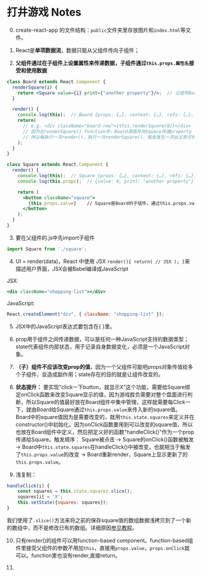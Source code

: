# 打井游戏 Notes

0. create-react-app 的文件结构：`public`文件夹里存放图片和`index.html`等文件。

1. React是**单项数据流**，数据只能从父组件传向子组件；

2. **父组件通过在子组件上设置属性来传递数据，子组件通过`this.props.属性名`接受和使用数据**

```jsx
class Board extends React.Component {
  renderSquare(i) {
    return <Square value={i} print={"another property"}/>;  // 父组件Board向Square传递名为value和print的property
  }

  render() {
    console.log(this);  // Board {props: {…}, context: {…}, refs: {…}, updater: {…}, state: null, …}
    return(
      // e.g. <div className="board-row">{this.renderSquare(0)}</div>
      // 因为在renderSquare() function中，Board调用并向Square传递property
      // 所以每执行一次render()，执行一次renderSquare()，就会发生一次从父到子的property传递
    );
  }
}

class Square extends React.Component {
  render() {
    console.log(this);  // Square {props: {…}, context: {…}, refs: {…}, updater: {…}, state: null, …}
    console.log(this.props);  // {value: 0, print: "another property"}

    return (
      <button className="square">
        {this.props.value}    // Square是Board的子组件，通过this.props.value调用Board传递下来的名为value的属性
      </button>
    );
  }
}
```

3. 要在父组件的.js中先import子组件

```jsx
import Square from './square';
```

4. UI = render(data)，React 中使用 JSX `render(){ return( // JSX ); }`来描述用户界面，JSX会被Babel编译成JavaScript


JSX:
```jsx
<div className="shopping-list"></div>
```

JavaScript:
```javascript
React.createElement("div", { className: "shopping-list" });
```

5. JSX中的JavaScript表达式要包含在{ }里。

6. prop用于组件之间传递数据，可以是任何一种JavaScript支持的数据类型；state代表组件内部状态，用于记录自身数据变化，必须是一个JavaScript对象。

7. **（子）组件不应该改变prop的值**，因为一个父组件可能吧props对象传值给多个子组件，会造成副作用；state存在的目的就是让组件改变的。

8. **状态提升：** 要实现“click一下button，就显示X”这个功能，需要给Square绑定onClick函数来改变Square显示的值，因为游戏胜负需要对整个盘面进行判断，所以Square的值最好放在Board组件中集中管理，这样就需要每Click一下，就由Board给Square通过`this.props.value`来传入新的square值。Board中的square值因为是需要改变的，就用`this.state.squares`来定义并在constructor()中初始化。因为onClick函数要用到可以改变的square值，所以也放在Board组件中定义，然后把定义好的函数"handleClick()"作为一个prop传递给Square。触发顺序：
Square被点击 -> Square的onClick()函数被触发 -> Board中`this.state.squares`在handleClick()中被改变，也就相当于触发了`this.props.value`的改变 -> Board重新render，Square上显示更新了的`this.props.value`。

9. 浅复制：
```jsx
handleClick(i) {
    const squares = this.state.squares.slice();
    squares[i] = 'X';
    this.setState({squares: squares});
}
```
我们使用了`.slice()`方法来将之前的保存square值的数组数据浅拷贝到了一个新的数组中，而不是修改已有的数组。详细原因[参见教程](https://doc.react-china.org/tutorial/tutorial.html#%E4%B8%BA%E4%BB%80%E4%B9%88%E4%B8%8D%E5%8F%AF%E5%8F%98%E6%80%A7%E5%9C%A8react%E5%BD%93%E4%B8%AD%E9%9D%9E%E5%B8%B8%E9%87%8D%E8%A6%81)。

10. 只有render()的组件可以用function-based component。function-based组件里接受父组件的参数不用加`this`，直接用`props.value`，`props.onClick`就可以。function里也没有render,直接return。

11. 



